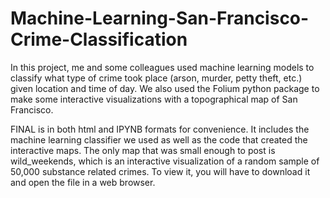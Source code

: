 # Machine-Learning-San-Francisco-Crime-Classification

In this project, me and some colleagues used machine learning models to classify what type of crime took place (arson, murder, petty theft, etc.) given location and time of day. We also used the Folium python package to make some interactive visualizations with a topographical map of San Francisco. 

FINAL is in both html and IPYNB formats for convenience. It includes the machine learning classifier we used as well as the code that created the interactive maps. The only map that was small enough to post is wild_weekends, which is an interactive visualization of a random sample of 50,000 substance related crimes. To view it, you will have to download it and open the file in a web browser. 
